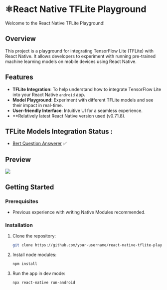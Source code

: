# ⚛️React Native TFLite Playground

Welcome to the React Native TFLite Playground!

## Overview

This project is a playground for integrating TensorFlow Lite (TFLite) with React Native. It allows developers to experiment with running pre-trained machine learning models on mobile devices using React Native.

## Features

- **TFLite Integration**: To help understand how to integrate TensorFlow Lite into your React Native `android` app.
- **Model Playground**: Experiment with different TFLite models and see their impact in real-time.
- **User-friendly Interface**: Intuitive UI for a seamless experience.
- **Relatively latest React Native version used (v0.71.8).

  
## TFLite Models Integration Status :
- [Bert Question Answerer](https://www.tensorflow.org/lite/examples/bert_qa/overview) ✅
  


## Preview
![](https://github.com/srikiran1707/react-native-tflite-playground/blob/master/assets/bertQA_preview.gif)


## Getting Started

### Prerequisites

- Previous experience with writing Native Modules recommended.

### Installation

1. Clone the repository:
   ```bash
   git clone https://github.com/your-username/react-native-tflite-playground.git
   ```
2. Install node modules:
    ```bash
    npm install
    ```
3. Run the app in dev mode:
     ```bash
    npx react-native run-android
    ```
